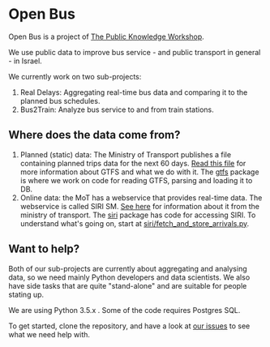 # Open Bus

Open Bus is a project of [The Public Knowledge Workshop](http://http://www.hasadna.org.il). 

We use public data to improve bus service - and public transport in general - in Israel.

We currently work on two sub-projects: 

1. Real Delays: Aggregating real-time bus data and comparing it to the planned bus schedules. 
2. Bus2Train: Analyze bus service to and from train stations.


## Where does the data come from?

1. Planned (static) data: The Ministry of Transport publishes a file containing planned trips data for the next 60 days. [Read this file](https://github.com/hasadna/open-bus/blob/master/doc/working_with_GTFS.md) for more information about GTFS and what we do with it. The [gtfs](https://github.com/hasadna/open-bus/tree/master/gtfs) package is where we work on code for reading GTFS, parsing and loading it to DB. 
2. Online data: the MoT has a webservice that provides real-time data. The webservice is called SIRI SM. [See here](http://he.mot.gov.il/index.php?option=com_content&view=article&id=2243:pub-trn-memchakim&catid=167:pub-trn-dev-info&Itemid=304) for information about it from the ministry of transport. The [siri](https://github.com/hasadna/open-bus/tree/master/siri) package has code for accessing SIRI. To understand what's going on, start at [siri/fetch_and_store_arrivals.py](https://github.com/hasadna/open-bus/blob/master/siri/fetch_and_store_arrivals.py).


## Want to help?
Both of our sub-projects are currently about aggregating and analysing data, so we need mainly Python developers and data scientists. We also have side tasks that are quite "stand-alone" and are suitable for people stating up. 

We are using Python 3.5.x . Some of the code requires Postgres SQL. 

To get started, clone the repository, and have a look at [our issues](https://github.com/hasadna/open-bus/issues) to see what we need help with. 
